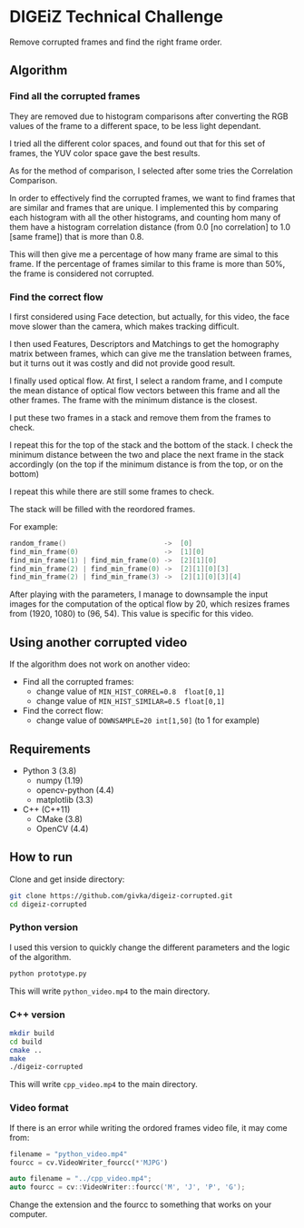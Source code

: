 # DIGEiZ Technical Challenge
Remove corrupted frames and find the right frame order.

## Algorithm

### Find all the corrupted frames

They are removed due to histogram comparisons after converting the RGB values of the frame to a different space, to be less light dependant. 

I tried all the different color spaces, and found out that for this set of frames, the YUV color space gave the best results.

As for the method of comparison, I selected after some tries the Correlation Comparison.

In order to effectively find the corrupted frames, we want to find frames that are similar and frames that are unique.
I implemented this by comparing each histogram with all the other histograms, and counting hom many of them have a histogram correlation distance (from 0.0 [no correlation] to 1.0 [same frame]) that is more than 0.8. 

This will then give me a percentage of how many frame are simal to this frame. If the percentage of frames similar to this frame is more than 50%, the frame is considered not corrupted.

### Find the correct flow
I first considered using Face detection, but actually, for this video, the face  move slower than the camera, which makes tracking difficult.

I then used Features, Descriptors and Matchings to get the homography matrix between frames, which can give me the translation between frames, but it turns out it was costly and did not provide good result.

I finally used optical flow. At first, I select a random frame, and I compute the mean distance of optical flow vectors between this frame and all the other frames. The frame with the minimum distance is the closest.

I put these two frames in a stack and remove them from the frames to check.

I repeat this for the top of the stack and the bottom of the stack.
I check the minimum distance between the two and place the next frame in the stack accordingly (on the top if the minimum distance is from the top, or on the bottom)

I repeat this while there are still some frames to check.

The stack will be filled with the reordored frames.

For example:
```cpp
random_frame()                        ->  [0]
find_min_frame(0)                     ->  [1][0]
find_min_frame(1) | find_min_frame(0) ->  [2][1][0]
find_min_frame(2) | find_min_frame(0) ->  [2][1][0][3] 
find_min_frame(2) | find_min_frame(3) ->  [2][1][0][3][4]
```
After playing with the parameters, I manage to downsample the input images for the computation of the optical flow by 20, which resizes frames from (1920, 1080) to (96, 54). This value is specific for this video.

## Using another corrupted video
If the algorithm does not work on another video:
- Find all the corrupted frames:
  - change value of `MIN_HIST_CORREL=0.8  float[0,1]`
  - change value of `MIN_HIST_SIMILAR=0.5 float[0,1]`
- Find the correct flow:
  - change value of `DOWNSAMPLE=20 int[1,50]` (to 1 for example)

## Requirements
- Python 3 (3.8)
    - numpy (1.19)
    - opencv-python (4.4)
    - matplotlib (3.3)
- C++ (C++11)
  - CMake (3.8)
  - OpenCV (4.4)


## How to run
Clone and get inside directory:
```bash
git clone https://github.com/givka/digeiz-corrupted.git
cd digeiz-corrupted
```

### Python version
I used this version to quickly change the different parameters and the logic of the algorithm.

```bash
python prototype.py
```
This will write `python_video.mp4` to the main directory.
### C++ version
```bash
mkdir build
cd build
cmake ..
make
./digeiz-corrupted
```
This will write `cpp_video.mp4` to the main directory.

### Video format
If there is an error while writing the ordored frames video file, it may come from:
```py
filename = "python_video.mp4"
fourcc = cv.VideoWriter_fourcc(*'MJPG')
```
```cpp
auto filename = "../cpp_video.mp4";
auto fourcc = cv::VideoWriter::fourcc('M', 'J', 'P', 'G');
```
Change the extension and the fourcc to something that works on your computer.
